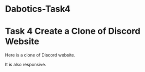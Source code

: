 # Dabotics-Task4

# Task 4 Create a Clone of Discord Website

Here is a clone of Discord website.

It is also responsive.
